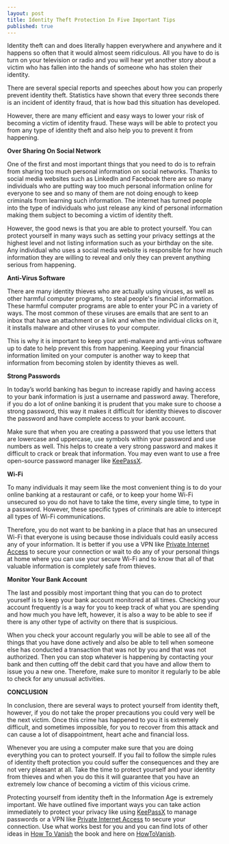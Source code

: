 ```yaml
---
layout: post
title: Identity Theft Protection In Five Important Tips
published: true
---
```

<p class="p1"><span class="s1">Identity theft can and does literally happen everywhere and anywhere and it happens so often that it would almost seem ridiculous. All you have to do is turn on your television or radio and you will hear yet another story about a victim who has fallen into the hands of someone who has stolen their identity.</span></p>
<p class="p1">There are several special reports and speeches about how you can properly prevent identity theft. Statistics have shown that every three seconds there is an incident of identity fraud, that is how bad this situation has developed.</p>
<p class="p1">However, there are many efficient and easy ways to lower your risk of becoming a victim of identity fraud. These ways will be able to protect you from any type of identity theft and also help you to prevent it from happening.</p>
<p class="p1"><span class="s1"><b>Over Sharing On Social Network </b> </span></p>
<p class="p1"><span class="s1">One of the first and most important things that you need to do is to refrain from sharing too much personal information on social networks. Thanks to social media websites such as LinkedIn and Facebook there are so many individuals who are putting way too much personal information online for everyone to see and so many of them are not doing enough to keep criminals from learning such information. The internet has turned people into the type of individuals who just release any kind of personal information making them subject to becoming a victim of identity theft.</span></p>
<p class="p1"><span class="s1">However, the good news is that you are able to protect yourself. You can protect yourself in many ways such as setting your privacy settings at the highest level and not listing information such as your birthday on the site. Any individual who uses a social media website is responsible for how much information they are willing to reveal and only they can prevent anything serious from happening. </span></p>
<p class="p1"><span class="s1"><b>Anti-Virus Software </b> </span></p>
<p class="p1"><span class="s1">There are many identity thieves who are actually using viruses, as well as other harmful computer programs, to steal people's financial information. These harmful computer programs are able to enter your PC in a variety of ways. The most common of these viruses are emails that are sent to an inbox that have an attachment or a link and when the individual clicks on it, it installs malware and other viruses to your computer.</span></p>
<p class="p1"><span class="s1">This is why it is important to keep your anti-malware and anti-virus software up to date to help prevent this from happening. Keeping your financial information limited on your computer is another way to keep that information from becoming stolen by identity thieves as well. </span></p>
<p class="p1"><span class="s1"><b>Strong Passwords </b> </span></p>
<p class="p1"><span class="s1">In today’s world banking has begun to increase rapidly and having access to your bank information is just a username and password away. Therefore, if you do a lot of online banking it is prudent that you make sure to choose a strong password, this way it makes it difficult for identity thieves to discover the password and have complete access to your bank account.</span></p>
<p class="p1"><span class="s1">Make sure that when you are creating a password that you use letters that are lowercase and uppercase, use symbols within your password and use numbers as well. This helps to create a very strong password and makes it difficult to crack or break that information. You may even want to use a free open-source password manager like <a href="https://www.keepassx.org/">KeePassX</a>.</span></p>
<p class="p1"><span class="s1"><b>Wi-Fi </b> </span></p>
<p class="p1"><span class="s1">To many individuals it may seem like the most convenient thing is to do your online banking at a restaurant or café, or to keep your home Wi-Fi unsecured so you do not have to take the time, every single time, to type in a password. However, these specific types of criminals are able to intercept all types of Wi-Fi communications.</span></p>
<p class="p1"><span class="s1">Therefore, you do not want to be banking in a place that has an unsecured Wi-Fi that everyone is using because those individuals could easily access any of your information. It is better if you use a VPN like <a href="http://www.howtovanish.com/privateinternetaccesshtvbanner">Private Internet Access</a> to secure your connection or wait to do any of your personal things at home where you can use your secure Wi-Fi and to know that all of that valuable information is completely safe from thieves. </span></p>
<p class="p1"><span class="s1"><b>Monitor Your Bank Account </b> </span></p>
<p class="p1"><span class="s1">The last and possibly most important thing that you can do to protect yourself is to keep your bank account monitored at all times. Checking your account frequently is a way for you to keep track of what you are spending and how much you have left, however, it is also a way to be able to see if there is any other type of activity on there that is suspicious.</span></p>
<p class="p1"><span class="s1">When you check your account regularly you will be able to see all of the things that you have done actively and also be able to tell when someone else has conducted a transaction that was not by you and that was not authorized. Then you can stop whatever is happening by contacting your bank and then cutting off the debit card that you have and allow them to issue you a new one. Therefore, make sure to monitor it regularly to be able to check for any unusual activities. </span></p>
<p class="p1">
<p class="p1"><strong>CONCLUSION</strong></p>
<p class="p1"><span class="s1">In conclusion, there are several ways to protect yourself from identity theft, however, if you do not take the proper precautions you could very well be the next victim. Once this crime has happened to you it is extremely difficult, and sometimes impossible, for you to recover from this attack and can cause a lot of disappointment, heart ache and financial loss.</span></p>
<p class="p1"><span class="s1">Whenever you are using a computer make sure that you are doing everything you can to protect yourself. If you fail to follow the simple rules of identity theft protection you could suffer the consequences and they are not very pleasant at all. Take the time to protect yourself and your identity from thieves and when you do this it will guarantee that you have an extremely low chance of becoming a victim of this vicious crime.</span></p>
<p class="p1">Protecting yourself from identity theft in the Information Age is extremely important. We have outlined five important ways you can take action immediately to protect your privacy like using <a href="https://www.keepassx.org/">KeePassX</a> to manage passwords or a VPN like <a href="http://www.howtovanish.com/privateinternetaccesshtvbanner">Private Internet Access</a> to secure your connection. Use what works best for you and you can find lots of other ideas in <a title="How To Vanish Book" href="http://www.howtovanish.com/products/how-to-vanish-book/" target="_blank">How To Vanish</a> the book and here on <a href="http://www.howtovanish.com/" target="_blank">HowToVanish</a>.</p>
